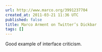 ```yaml
---
url: http://www.marco.org/3991237704
created_at: 2011-03-21 11:36 UTC
published: false
title: Marco Arment on Twitter’s Dickbar
tags: []
---
```


Good example of interface criticism.
